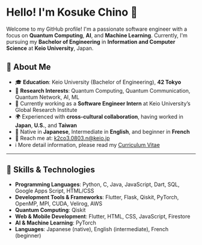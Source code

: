 # Hello! I'm **Kosuke Chino** 👋

Welcome to my GitHub profile! I'm a passionate software engineer with a focus on **Quantum Computing**, **AI**, and **Machine Learning**. Currently, I'm pursuing my **Bachelor of Engineering** in **Information and Computer Science** at **Keio University**, Japan.

## 🚀 About Me
- 🎓 **Education**: Keio University (Bachelor of Engineering), **42 Tokyo**
- 🏫 **Research Interests**: Quantum Computing, Quantum Communication, Quantum Network, AI, ML
- 🌱 Currently working as a **Software Engineer Intern** at Keio University’s Global Research Institute
- 🌍 Experienced with **cross-cultural collaboration**, having worked in **Japan**, **U.S.**, and **Taiwan**
- 💬 Native in **Japanese**, Intermediate in **English**, and beginner in **French**
- 📧 Reach me at: [k2co3.0803.n@keio.jp](mailto:k2co3.0803.n@keio.jp)
- ℹ️ More detail information, please read my [Curriculum Vitae](https://drive.google.com/file/d/1DprYwRmD8uUP4kwvtrCu7DA8OvsxAbbs/view)
---

## 🌟 Skills & Technologies
- **Programming Languages**: Python, C, Java, JavaScript, Dart, SQL, Google Apps Script, HTML/CSS
- **Development Tools & Frameworks**: Flutter, Flask, Qiskit, PyTorch, OpenMP, MPI, CUDA, Velirog, AWS
- **Quantum Computing**: Qiskit
- **Web & Mobile Development**: Flutter, HTML, CSS, JavaScript, Firestore
- **AI & Machine Learning**: PyTorch
- **Languages**: Japanese (native), English (intermediate), French (beginner)
